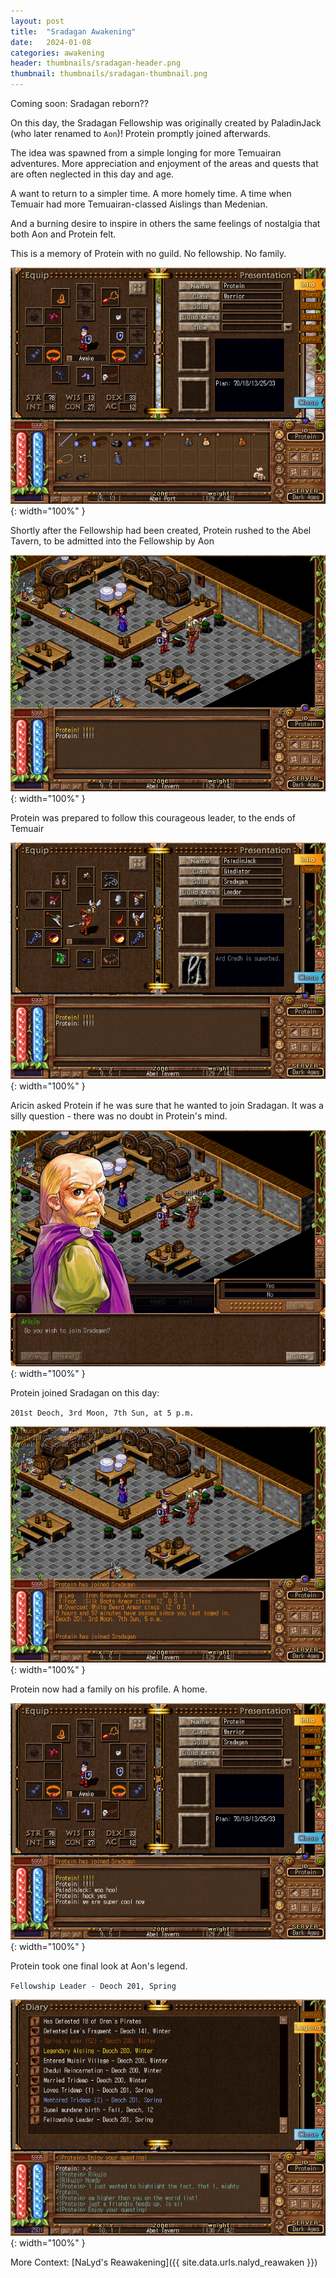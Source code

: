 ```yaml
---
layout: post
title:  "Sradagan Awakening"
date:   2024-01-08
categories: awakening
header: thumbnails/sradagan-header.png
thumbnail: thumbnails/sradagan-thumbnail.png
---
```


Coming soon: Sradagan reborn??

On this day, the Sradagan Fellowship was originally created by PaladinJack (who later renamed to `Aon`)! Protein promptly joined afterwards.

The idea was spawned from a simple longing for more Temuairan adventures. More appreciation and enjoyment of the areas and quests that are often neglected in this day and age.

A want to return to a simpler time. A more homely time. A time when Temuair had more Temuairan-classed Aislings than Medenian.

And a burning desire to inspire in others the same feelings of nostalgia that both Aon and Protein felt.

This is a memory of Protein with no guild. No fellowship. No family.

![Protein No Guild](/assets/img/sradagan/protein-no-guild.png){: width="100%" }

Shortly after the Fellowship had been created, Protein rushed to the Abel Tavern, to be admitted into the Fellowship by Aon

![Protein Abel Tavern](/assets/img/sradagan/protein-abel-tavern.png){: width="100%" }

Protein was prepared to follow this courageous leader, to the ends of Temuair

![PaladinJack Guild Leader](/assets/img/sradagan/paladin-jack-leader.png){: width="100%" }

Aricin asked Protein if he was sure that he wanted to join Sradagan. It was a silly question - there was no doubt in Protein's mind.

![Join Sradagan Prompt](/assets/img/sradagan/join-sradagan-prompt.png){: width="100%" }

Protein joined Sradagan on this day:

`201st Deoch, 3rd Moon, 7th Sun, at 5 p.m.`

![Protein Join Sradagan](/assets/img/sradagan/protein-join-sradagan.png){: width="100%" }

Protein now had a family on his profile. A home.

![Protein Sradagan Profile](/assets/img/sradagan/protein-sradagan-profile.png){: width="100%" }

Protein took one final look at Aon's legend.

`Fellowship Leader - Deoch 201, Spring`

![Paladin Jack Legend](/assets/img/sradagan/paladin-jack-legend.png){: width="100%" }


More Context: [NaLyd's Reawakening]({{ site.data.urls.nalyd_reawaken }})